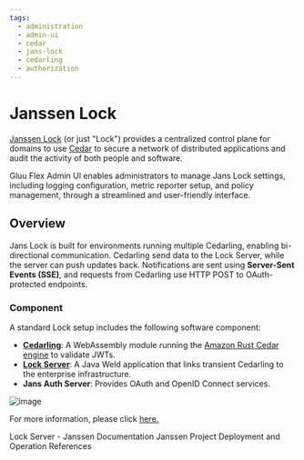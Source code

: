 ```yaml
---
tags:
  - administration
  - admin-ui
  - cedar
  - jans-lock
  - cedarling
  - authorization
---
```


# Janssen Lock

[Janssen Lock](https://docs.jans.io/stable/janssen-server/lock/) (or just "Lock") provides a centralized control plane for domains to use [Cedar](https://www.cedarpolicy.com/en) to secure a network of distributed applications and audit the activity of both people and software.

Gluu Flex Admin UI enables administrators to manage Jans Lock settings, including logging configuration, metric reporter setup, and policy management, through a streamlined and user-friendly interface.

## Overview

Jans Lock is built for environments running multiple Cedarling, enabling bi-directional communication. Cedarling send data to the Lock Server, while the server can push updates back. Notifications are sent using **Server-Sent Events (SSE)**, and requests from Cedarling use HTTP POST to OAuth-protected endpoints.

### Component

A standard Lock setup includes the following software component:

- **[Cedarling](https://docs.jans.io/stable/cedarling/)**: A WebAssembly module running the [Amazon Rust Cedar engine](https://github.com/cedar-policy/cedar) to validate JWTs.
- **[Lock Server](https://docs.jans.io/stable/janssen-server/lock/lock-server/)**: A Java Weld application that links transient Cedarling to the enterprise infrastructure.
- **Jans Auth Server**: Provides OAuth and OpenID Connect services.

![image](https://docs.jans.io/stable/assets/lock-wasm-lock-server-OP.jpg)

For more information, please click [here.](https://docs.jans.io/stable/janssen-server/lock/)

Lock Server - Janssen Documentation
Janssen Project Deployment and Operation References
